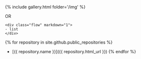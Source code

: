 {% include gallery.html folder='/img' %}

OR
```
<div class="flow" markdown="1">
- list
</div>
```
{% for repository in site.github.public_repositories %}
  * [{{ repository.name }}]({{ repository.html_url }})
{% endfor %}
